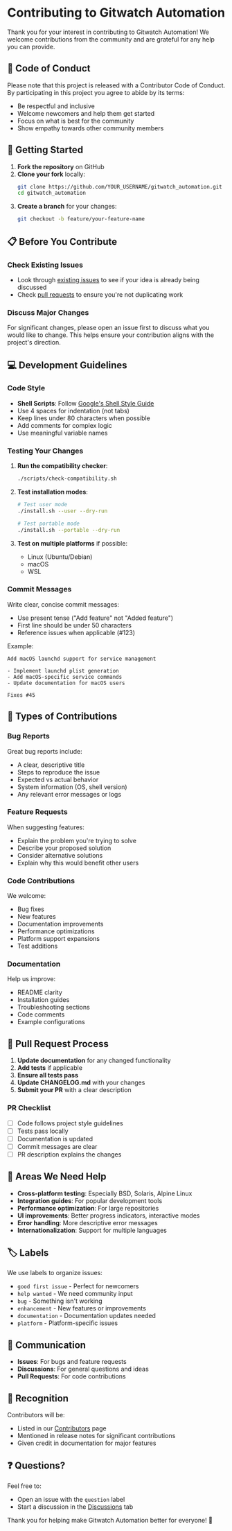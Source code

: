 # Contributing to Gitwatch Automation

Thank you for your interest in contributing to Gitwatch Automation! We welcome contributions from the community and are grateful for any help you can provide.

## 🤝 Code of Conduct

Please note that this project is released with a Contributor Code of Conduct. By participating in this project you agree to abide by its terms:

- Be respectful and inclusive
- Welcome newcomers and help them get started
- Focus on what is best for the community
- Show empathy towards other community members

## 🚀 Getting Started

1. **Fork the repository** on GitHub
2. **Clone your fork** locally:
   ```bash
   git clone https://github.com/YOUR_USERNAME/gitwatch_automation.git
   cd gitwatch_automation
   ```
3. **Create a branch** for your changes:
   ```bash
   git checkout -b feature/your-feature-name
   ```

## 📋 Before You Contribute

### Check Existing Issues

- Look through [existing issues](https://github.com/JeremyWhittaker/gitwatch_automation/issues) to see if your idea is already being discussed
- Check [pull requests](https://github.com/JeremyWhittaker/gitwatch_automation/pulls) to ensure you're not duplicating work

### Discuss Major Changes

For significant changes, please open an issue first to discuss what you would like to change. This helps ensure your contribution aligns with the project's direction.

## 💻 Development Guidelines

### Code Style

- **Shell Scripts**: Follow [Google's Shell Style Guide](https://google.github.io/styleguide/shellguide.html)
- Use 4 spaces for indentation (not tabs)
- Keep lines under 80 characters when possible
- Add comments for complex logic
- Use meaningful variable names

### Testing Your Changes

1. **Run the compatibility checker**:
   ```bash
   ./scripts/check-compatibility.sh
   ```

2. **Test installation modes**:
   ```bash
   # Test user mode
   ./install.sh --user --dry-run
   
   # Test portable mode
   ./install.sh --portable --dry-run
   ```

3. **Test on multiple platforms** if possible:
   - Linux (Ubuntu/Debian)
   - macOS
   - WSL

### Commit Messages

Write clear, concise commit messages:
- Use present tense ("Add feature" not "Added feature")
- First line should be under 50 characters
- Reference issues when applicable (#123)

Example:
```
Add macOS launchd support for service management

- Implement launchd plist generation
- Add macOS-specific service commands
- Update documentation for macOS users

Fixes #45
```

## 🔧 Types of Contributions

### Bug Reports

Great bug reports include:
- A clear, descriptive title
- Steps to reproduce the issue
- Expected vs actual behavior
- System information (OS, shell version)
- Any relevant error messages or logs

### Feature Requests

When suggesting features:
- Explain the problem you're trying to solve
- Describe your proposed solution
- Consider alternative solutions
- Explain why this would benefit other users

### Code Contributions

We welcome:
- Bug fixes
- New features
- Documentation improvements
- Performance optimizations
- Platform support expansions
- Test additions

### Documentation

Help us improve:
- README clarity
- Installation guides
- Troubleshooting sections
- Code comments
- Example configurations

## 📝 Pull Request Process

1. **Update documentation** for any changed functionality
2. **Add tests** if applicable
3. **Ensure all tests pass**
4. **Update CHANGELOG.md** with your changes
5. **Submit your PR** with a clear description

### PR Checklist

- [ ] Code follows project style guidelines
- [ ] Tests pass locally
- [ ] Documentation is updated
- [ ] Commit messages are clear
- [ ] PR description explains the changes

## 🎯 Areas We Need Help

- **Cross-platform testing**: Especially BSD, Solaris, Alpine Linux
- **Integration guides**: For popular development tools
- **Performance optimization**: For large repositories
- **UI improvements**: Better progress indicators, interactive modes
- **Error handling**: More descriptive error messages
- **Internationalization**: Support for multiple languages

## 🏷️ Labels

We use labels to organize issues:
- `good first issue` - Perfect for newcomers
- `help wanted` - We need community input
- `bug` - Something isn't working
- `enhancement` - New features or improvements
- `documentation` - Documentation updates needed
- `platform` - Platform-specific issues

## 📮 Communication

- **Issues**: For bugs and feature requests
- **Discussions**: For general questions and ideas
- **Pull Requests**: For code contributions

## 🙏 Recognition

Contributors will be:
- Listed in our [Contributors](https://github.com/JeremyWhittaker/gitwatch_automation/graphs/contributors) page
- Mentioned in release notes for significant contributions
- Given credit in documentation for major features

## ❓ Questions?

Feel free to:
- Open an issue with the `question` label
- Start a discussion in the [Discussions](https://github.com/JeremyWhittaker/gitwatch_automation/discussions) tab

Thank you for helping make Gitwatch Automation better for everyone! 🎉